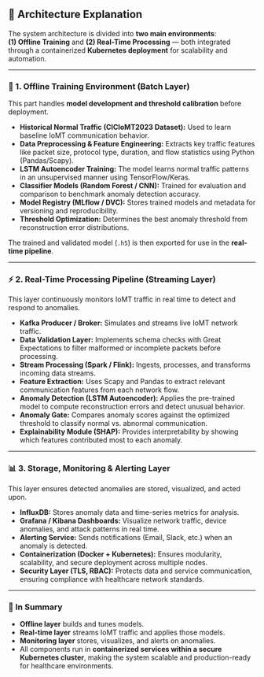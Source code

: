 <!-- Architecture Explanation Section -->


## 🧠 Architecture Explanation

The system architecture is divided into **two main environments**:  
**(1) Offline Training** and **(2) Real-Time Processing** — both integrated through a containerized **Kubernetes deployment** for scalability and automation.

---

### 🧩 1. Offline Training Environment (Batch Layer)

This part handles **model development and threshold calibration** before deployment.

- **Historical Normal Traffic (CICIoMT2023 Dataset):** Used to learn baseline IoMT communication behavior.  
- **Data Preprocessing & Feature Engineering:** Extracts key traffic features like packet size, protocol type, duration, and flow statistics using Python (Pandas/Scapy).  
- **LSTM Autoencoder Training:** The model learns normal traffic patterns in an unsupervised manner using TensorFlow/Keras.  
- **Classifier Models (Random Forest / CNN):** Trained for evaluation and comparison to benchmark anomaly detection accuracy.  
- **Model Registry (MLflow / DVC):** Stores trained models and metadata for versioning and reproducibility.  
- **Threshold Optimization:** Determines the best anomaly threshold from reconstruction error distributions.  

The trained and validated model (`.h5`) is then exported for use in the **real-time pipeline**.

---

### ⚡ 2. Real-Time Processing Pipeline (Streaming Layer)

This layer continuously monitors IoMT traffic in real time to detect and respond to anomalies.

- **Kafka Producer / Broker:** Simulates and streams live IoMT network traffic.  
- **Data Validation Layer:** Implements schema checks with Great Expectations to filter malformed or incomplete packets before processing.  
- **Stream Processing (Spark / Flink):** Ingests, processes, and transforms incoming data streams.  
- **Feature Extraction:** Uses Scapy and Pandas to extract relevant communication features from each network flow.  
- **Anomaly Detection (LSTM Autoencoder):** Applies the pre-trained model to compute reconstruction errors and detect unusual behavior.  
- **Anomaly Gate:** Compares anomaly scores against the optimized threshold to classify normal vs. abnormal communication.  
- **Explainability Module (SHAP):** Provides interpretability by showing which features contributed most to each anomaly.  

---

### 📊 3. Storage, Monitoring & Alerting Layer

This layer ensures detected anomalies are stored, visualized, and acted upon.

- **InfluxDB:** Stores anomaly data and time-series metrics for analysis.  
- **Grafana / Kibana Dashboards:** Visualize network traffic, device anomalies, and attack patterns in real time.  
- **Alerting Service:** Sends notifications (Email, Slack, etc.) when an anomaly is detected.  
- **Containerization (Docker + Kubernetes):** Ensures modularity, scalability, and secure deployment across multiple nodes.  
- **Security Layer (TLS, RBAC):** Protects data and service communication, ensuring compliance with healthcare network standards.  

---

### 🧠 In Summary

- **Offline layer** builds and tunes models.  
- **Real-time layer** streams IoMT traffic and applies those models.  
- **Monitoring layer** stores, visualizes, and alerts on anomalies.  
- All components run in **containerized services within a secure Kubernetes cluster**, making the system scalable and production-ready for healthcare environments.

